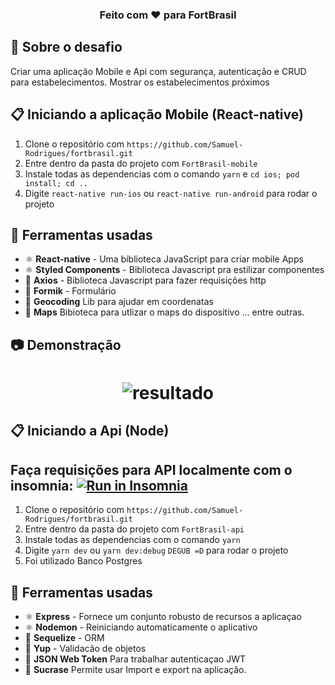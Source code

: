 <h3 align="center">
  Feito com ❤️ para FortBrasil
</h3>

## :rocket: Sobre o desafio

Criar uma aplicação Mobile e Api com segurança, autenticação e CRUD para estabelecimentos. Mostrar os estabelecimentos próximos 

## :clipboard: Iniciando a aplicação Mobile (React-native)

1. Clone o repositório com `https://github.com/Samuel-Rodrigues/fortbrasil.git`
2. Entre dentro da pasta do projeto com `FortBrasil-mobile`
3. Instale todas as dependencias com o comando `yarn` e `cd ios; pod install; cd ..`
4. Digite `react-native run-ios` ou `react-native run-android`  para rodar o projeto

## :hammer: Ferramentas usadas

- ⚛️ **React-native** - Uma biblioteca JavaScript para criar mobile Apps 
- ⚛️ **Styled Components** - Biblioteca Javascript pra estilizar componentes
- 📄 **Axios** - Biblioteca Javascript para fazer requisições http
- 📄 **Formik** - Formulário
- 📄 **Geocoding** Lib para ajudar em coordenatas
- 📄 **Maps** Bibioteca para utlizar o maps do dispositivo
... entre outras.

## :camera: Demonstração
<h1 align="center"> <img alt="resultado" src="https://github.com/Samuel-Rodrigues/fortbrasil/blob/master/fortBrasil.gif"/>
</h1>

## :clipboard: Iniciando a Api (Node) 
## Faça requisições para API localmente com o insomnia: <a href="https://insomnia.rest/run/?label=FortBrasil&uri=" target="_blank"><img src="https://insomnia.rest/images/run.svg" alt="Run in Insomnia"></a>

1. Clone o repositório com `https://github.com/Samuel-Rodrigues/fortbrasil.git`
2. Entre dentro da pasta do projeto com `FortBrasil-api`
3. Instale todas as dependencias com o comando `yarn`
4. Digite `yarn dev` ou `yarn dev:debug` `DEGUB =D`  para rodar o projeto
5. Foi utilizado Banco Postgres

## :hammer: Ferramentas usadas

- ⚛️ **Express** - Fornece um conjunto robusto de recursos a aplicaçao 
- ⚛️ **Nodemon** - Reiniciando automaticamente o aplicativo
- 📄 **Sequelize** - ORM
- 📄 **Yup** - Validacão de objetos 
- 📄 **JSON Web Token** Para trabalhar autenticaçao JWT
- 📄 **Sucrase** Permite usar Import e export na aplicação.
